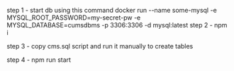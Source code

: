 step 1 - start db using this command 
    docker run --name some-mysql -e MYSQL_ROOT_PASSWORD=my-secret-pw -e MYSQL_DATABASE=cumsdbms -p 3306:3306 -d mysql:latest
step 2 - npm i 

step 3 - copy cms.sql script and run it manually to create tables

step 4 -  npm run start


